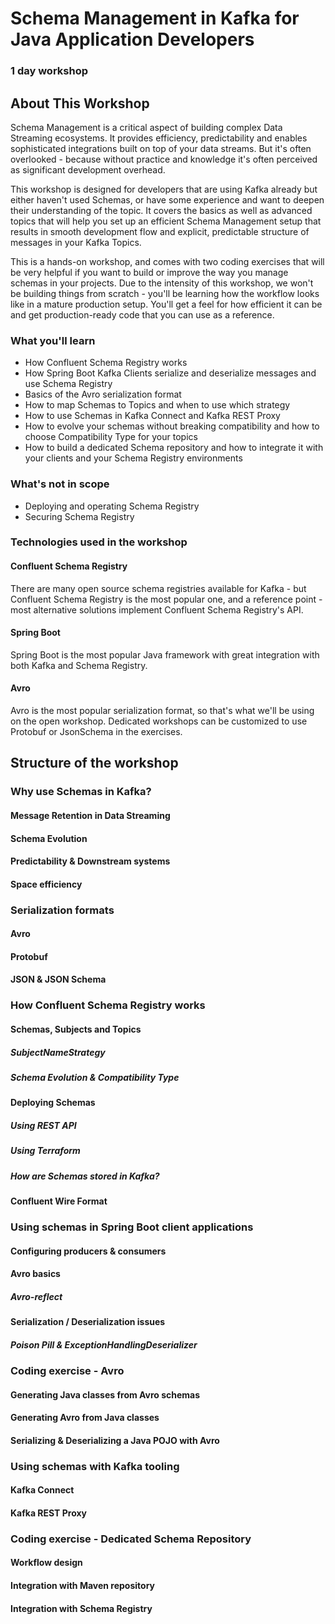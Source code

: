 # Schema Management in Kafka for Java Application Developers
### 1 day workshop

## About This Workshop

Schema Management is a critical aspect of building complex Data Streaming ecosystems. It provides efficiency, predictability and enables 
sophisticated integrations built on top of your data streams. But it's often overlooked - because without practice and knowledge it's often perceived as significant development overhead. 

This workshop is designed for developers that are using Kafka already but either haven't used Schemas, or have some experience and want to deepen their understanding of the topic. It covers the basics as well as advanced topics that will help you set up an efficient Schema Management setup that results in smooth development flow and explicit, predictable structure of messages in your Kafka Topics. 

This is a hands-on workshop, and comes with two coding exercises that will be very helpful if you want to build or improve the way you manage schemas in your projects. Due to the intensity of this workshop, we won't be building things from scratch - you'll be learning how the workflow looks like in a mature production setup. You'll get a feel for how efficient it can be and get production-ready code that you can use as a reference.

### What you'll learn
- How Confluent Schema Registry works
- How Spring Boot Kafka Clients serialize and deserialize messages and use Schema Registry
- Basics of the Avro serialization format
- How to map Schemas to Topics and when to use which strategy
- How to use Schemas in Kafka Connect and Kafka REST Proxy
- How to evolve your schemas without breaking compatibility and how to choose Compatibility Type for your topics
- How to build a dedicated Schema repository and how to integrate it with your clients and your Schema Registry environments 

### What's not in scope
- Deploying and operating Schema Registry
- Securing Schema Registry

### Technologies used in the workshop
#### Confluent Schema Registry
There are many open source schema registries available for Kafka - but Confluent Schema Registry is the most popular one, and a reference point - most alternative solutions implement Confluent Schema Registry's API.
#### Spring Boot
Spring Boot is the most popular Java framework with great integration with both Kafka and Schema Registry.
#### Avro
Avro is the most popular serialization format, so that's what we'll be using on the open workshop. Dedicated workshops can be customized to use Protobuf or JsonSchema in the exercises.

## Structure of the workshop

### Why use Schemas in Kafka?
#### Message Retention in Data Streaming
#### Schema Evolution
#### Predictability & Downstream systems
#### Space efficiency

### Serialization formats
#### Avro
#### Protobuf
#### JSON & JSON Schema

### How Confluent Schema Registry works
#### Schemas, Subjects and Topics
##### SubjectNameStrategy
##### Schema Evolution & Compatibility Type
#### Deploying Schemas
##### Using REST API
##### Using Terraform
##### How are Schemas stored in Kafka?
#### Confluent Wire Format

### Using schemas in Spring Boot client applications
#### Configuring producers & consumers
#### Avro basics
##### Avro-reflect
#### Serialization / Deserialization issues
##### Poison Pill & ExceptionHandlingDeserializer

### Coding exercise - Avro
#### Generating Java classes from Avro schemas
#### Generating Avro from Java classes
#### Serializing & Deserializing a Java POJO with Avro

### Using schemas with Kafka tooling
#### Kafka Connect
#### Kafka REST Proxy

### Coding exercise - Dedicated Schema Repository
#### Workflow design
#### Integration with Maven repository
#### Integration with Schema Registry
